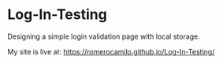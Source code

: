 # Log-In-Testing
Designing a simple login validation page with local storage.

My site is live at: https://romerocamilo.github.io/Log-In-Testing/
